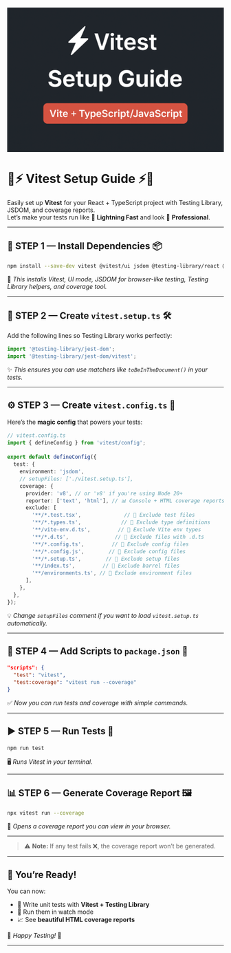 ![Vitest Setup Guide](vitest-setup-guide.png.png)
# 🌟⚡ Vitest Setup Guide ⚡🌟

Easily set up **Vitest** for your React + TypeScript project with Testing Library, JSDOM, and coverage reports.  
Let’s make your tests run like 🚀 **Lightning Fast** and look 💎 **Professional**.

---

## 🎯 STEP 1 — Install Dependencies 📦
```bash
npm install --save-dev vitest @vitest/ui jsdom @testing-library/react @testing-library/jest-dom @testing-library/user-event vitest c8
````

📌 *This installs Vitest, UI mode, JSDOM for browser-like testing, Testing Library helpers, and coverage tool.*

---

## 📝 STEP 2 — Create `vitest.setup.ts` 🛠

Add the following lines so Testing Library works perfectly:

```typescript
import '@testing-library/jest-dom';
import '@testing-library/jest-dom/vitest';
```

✨ *This ensures you can use matchers like `toBeInTheDocument()` in your tests.*

---

## ⚙ STEP 3 — Create `vitest.config.ts` 🧩

Here’s the **magic config** that powers your tests:

```typescript
// vitest.config.ts
import { defineConfig } from 'vitest/config';

export default defineConfig({
  test: {
    environment: 'jsdom',
    // setupFiles: ['./vitest.setup.ts'],
    coverage: {
      provider: 'v8', // or 'v8' if you're using Node 20+
      reporter: ['text', 'html'], // 📊 Console + HTML coverage reports
      exclude: [
        '**/*.test.tsx',              // 🚫 Exclude test files
        '**/*.types.ts',             // 🚫 Exclude type definitions
        '**/vite-env.d.ts',         // 🚫 Exclude Vite env types
        '**/*.d.ts',               // 🚫 Exclude files with .d.ts
        '**/*.config.ts',         // 🚫 Exclude config files
        '**/*.config.js',        // 🚫 Exclude config files
        '**/*.setup.ts',        // 🚫 Exclude setup files
        '**/index.ts',         // 🚫 Exclude barrel files
        '**/environments.ts', // 🚫 Exclude environment files
      ],
    },
  },
});
```

💡 *Change `setupFiles` comment if you want to load `vitest.setup.ts` automatically.*

---

## 📜 STEP 4 — Add Scripts to `package.json` 📂

```json
"scripts": {
  "test": "vitest",
  "test:coverage": "vitest run --coverage"
}
```

✅ *Now you can run tests and coverage with simple commands.*

---

## ▶ STEP 5 — Run Tests 🚀

```bash
npm run test
```

🖥 *Runs Vitest in your terminal.*

---

## 📊 STEP 6 — Generate Coverage Report 🖼

```bash
npx vitest run --coverage
```

📌 *Opens a coverage report you can view in your browser.*

---

> ⚠ **Note:** If any test fails ❌, the coverage report won’t be generated.

---

## 🎉 You’re Ready!

You can now:

* 🧪 Write unit tests with **Vitest + Testing Library**
* 🔄 Run them in watch mode
* 📈 See **beautiful HTML coverage reports**

💖 *Happy Testing!* 🎯

---
